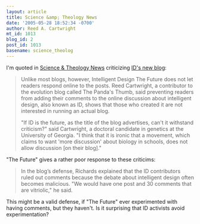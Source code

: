 ```yaml
---
layout: article
title: Science &amp; Theology News
date: '2005-05-28 18:52:34 -0700'
author: Reed A. Cartwright
mt_id: 1013
blog_id: 2
post_id: 1013
basename: science_theolog
---
```

I'm quoted in [Science & Theology News](http://www.stnews.org/articles.php?article_id=549&amp;category=news) criticizing [ID's new blog](http://www.idthefuture.com/):

> Unlike most blogs, however, Intelligent Design The Future does not let readers respond online to the posts.  Reed Cartwright, a contributor to the evolution blog called The Panda's Thumb, said preventing readers from adding their comments to the online discussion about intelligent design, also known as ID, shows that those who created it are not interested in running an actual blog.
> 
> "If ID is the future, as the title of the blog advertises, can't it withstand criticism?" said Cartwright, a doctoral candidate in genetics at the University of Georgia. "I think that it is ironic that a movement, which claims to want 'more discussion' about biology in schools, does not allow discussion \[on their blog\]."

"The Future" gives a rather poor response to these criticims:

> In the blog’s defense, Richards explained that the ID contributors ruled out comments because the debate about intelligent design often becomes malicious. "We would have one post and 30 comments that are vitriolic," he said.

This might be a valid defense, if "The Future" ever experimented with having comments, but they haven't.  Is it surprising that ID activists avoid experimentation?
